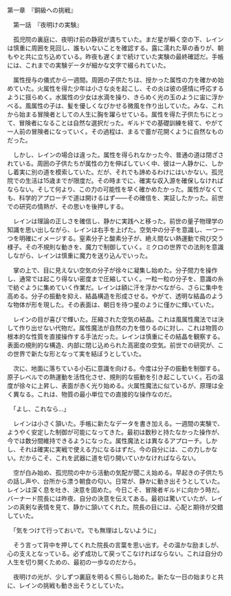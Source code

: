 第一章　『銅級への挑戦』

　第一話　『夜明けの実験』

　孤児院の裏庭に、夜明け前の静寂が満ちていた。まだ星が瞬く空の下、レインは慎重に周囲を見回し、誰もいないことを確認する。露に濡れた草の香りが、朝もやと共に立ち込めている。昨夜も遅くまで続けていた実験の最終確認だ。手帳には、これまでの実験データが細かな文字で綴られていた。

　属性授与の儀式から一週間。周囲の子供たちは、授かった属性の力を確かめ始めていた。火属性を得た少年は小さな炎を起こし、その炎は彼の感情に呼応するように揺らめく。水属性の少女は水滴を操り、きらめく光の玉のように宙に浮かべる。風属性の子は、髪を優しくなびかせる微風を作り出していた。みな、これから始まる冒険者としての人生に胸を躍らせている。属性を得た子供たちにとって、冒険者になることは自然な選択だった。ギルドでの基礎訓練を経て、やがて一人前の冒険者になっていく。その過程は、まるで蕾が花開くように自然なものだった。

　しかし、レインの場合は違った。属性を得られなかった今、普通の道は閉ざされている。周囲の子供たちが属性の力を伸ばしていく中、彼は一人静かに、しかし着実に別の道を模索していた。だが、それでも諦めるわけにはいかない。孤児院での生活は15歳までが限度だ。その時までに、確実な収入源を確保しなければならない。そして何より、この力の可能性を早く確かめたかった。属性がなくても、科学的アプローチで道は開けるはず——その確信を、実証したかった。前世での研究の情熱が、その思いを後押しする。

　レインは理論の正しさを確信し、静かに実践へと移った。前世の量子物理学の知識を思い出しながら、レインは右手を上げた。空気中の分子を意識し、一つ一つを明確にイメージする。窒素分子と酸素分子が、絶え間ない熱運動で飛び交う様子。その不規則な動きを、魔力で制御していく。ミクロの世界での法則を意識しながら、レインは慎重に魔力を送り込んでいった。

　掌の上で、目に見えない空気の分子が徐々に凝集し始めた。分子間力を操作し、通常では起こり得ない密度まで圧縮していく。一粒一粒の分子を、意識の糸で紡ぐように集めていく作業だ。レインは額に汗を浮かべながら、さらに集中を高める。分子の振動を抑え、結晶構造を形成させる。やがて、透明な結晶のような物体が形を現した。その表面は、朝日を待つ星のように僅かに輝いていた。

　レインの目が喜びで輝いた。圧縮された空気の結晶。これは風属性魔法では決して作り出せない代物だ。属性魔法が自然の力を借りるのに対し、これは物質の根本的な性質を直接操作する手法だった。レインは慎重にその結晶を観察する。表面の規則的な構造、内部に閉じ込められた高密度の空気。前世での研究が、この世界で新たな形となって実を結ぼうとしていた。

　次に、地面に落ちている小石に意識を向ける。今度は分子の振動を制御する。原子レベルでの熱運動を活性化させ、規則的な振動を引き起こしていく。石の温度が徐々に上昇し、表面が赤く光り始める。火属性魔法に似ているが、原理は全く異なる。これは、物質の最小単位での直接的な操作なのだ。

　「よし、これなら...」

　レインは小さく頷いた。手帳に新たなデータを書き加える。一週間の実験で、ようやく安定した制御が可能になってきた。最初は数秒と持たなかった操作が、今では数分間維持できるようになった。属性魔法とは異なるアプローチ。しかし、それは確実に実戦で使える力になるはずだ。今の自分には、この力しかない。だからこそ、これを武器に道を切り開いていかなければならない。

　空が白み始め、孤児院の中から活動の気配が聞こえ始める。早起きの子供たちの話し声や、台所から漂う朝食の匂い。日常が、静かに動き出そうとしていた。レインは深く息を吐き、決意を固めた。今日こそ、冒険者ギルドに向かう時だ。バーナード院長には昨夜、自分の決意を伝えてある。最初は驚いていたが、レインの真剣な表情を見て、静かに頷いてくれた。院長の目には、心配と期待が交錯していた。

　「気をつけて行っておいで。でも無理はしないように」

　そう言って背中を押してくれた院長の言葉を思い出す。その温かな励ましが、心の支えとなっている。必ず成功して戻ってこなければならない。これは自分の人生を切り開くための、最初の一歩なのだから。

　夜明けの光が、少しずつ裏庭を明るく照らし始めた。新たな一日の始まりと共に、レインの挑戦も動き出そうとしていた。